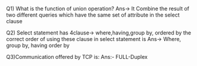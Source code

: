 Q1) What is the function of union operation?
Ans-> It Combine the result of two different queries which have the same set of attribute in the select clause

Q2) Select statement has 4clause-> where,having,group by, ordered by the correct order of using these clause in select statement is
Ans-> Where, group by, having order by

Q3)Communication offered by TCP is:
Ans:- FULL-Duplex